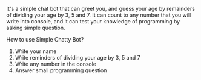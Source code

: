 It's a simple chat bot that can greet you, and guess your age by remainders of dividing your age by 3, 5 and 7.
It can count to any number that you will write into console, and it can test your knowledge of programming
by asking simple question.

How to use Simple Chatty Bot?

1. Write your name
2. Write reminders of dividing your age by 3, 5 and 7
3. Write any number in the console
4. Answer small programming question
